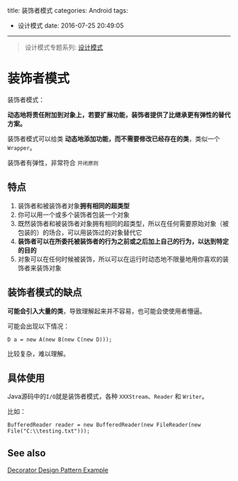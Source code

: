 title: 装饰者模式
categories: Android
tags:
  - 设计模式
date: 2016-07-25 20:49:05
---


> 设计模式专题系列: [设计模式](http://yifeiyuan.me/2016/07/20/design-patterns/)


# 装饰者模式

装饰者模式：  

**动态地将责任附加到对象上，若要扩展功能，装饰者提供了比继承更有弹性的替代方案。**  

装饰者模式可以给类 **动态地添加功能，而不需要修改已经存在的类**，类似一个`Wrapper`。  

装饰者有弹性，非常符合 `开闭原则`

<!-- more -->

## 特点  

1. 装饰者和被装饰者对象**拥有相同的超类型**  
2. 你可以用一个或多个装饰者包装一个对象  
3. 既然装饰者和被装饰者对象拥有相同的超类型，所以在任何需要原始对象（被包装的）的场合，可以用装饰过的对象替代它  
4. **装饰者可以在所委托被装饰者的行为之前或之后加上自己的行为，以达到特定的目的**  
5. 对象可以在任何时候被装饰，所以可以在运行时动态地不限量地用你喜欢的装饰者来装饰对象  


## 装饰者模式的缺点

**可能会引入大量的类**，导致理解起来并不容易，也可能会使使用者懵逼。   

可能会出现以下情况：  
```
D a = new A(new B(new C(new D)));
```

比较复杂，难以理解。  

## 具体使用

Java源码中的`I/O`就是装饰者模式，各种 `XXXStream`、`Reader` 和 `Writer`。  

比如：  

```
BufferedReader reader = new BufferedReader(new FileReader(new File("C:\\testing.txt")));
```

## See also
[Decorator Design Pattern Example](http://javadesign-patterns.blogspot.com/p/decorator.html)

